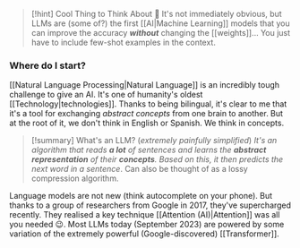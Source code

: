 > [!hint] Cool Thing to Think About 🤔
> It's not immediately obvious, but LLMs are (some of?) the first [[AI|Machine Learning]] models that you can improve the accuracy ***without*** changing the [[weights]]... You just have to include few-shot examples in the context. 


### Where do I start?
[[Natural Language Processing|Natural Language]] is an incredibly tough challenge to give an AI. It's one of humanity's oldest [[Technology|technologies]]. Thanks to being bilingual, it's clear to me that it's a tool for exchanging *abstract concepts* from one brain to another. But at the root of it, we don't think in English or Spanish. We think in concepts. 

> [!summary] What's an LLM? (*extremely painfully simplified*)
> *It's an algorithm that reads **a lot** of sentences and learns the **abstract representation** of their **concepts**. Based on this, it then predicts the next word in a sentence*. Can also be thought of as a lossy compression algorithm. 

Language models are not new (think autocomplete on your phone). But thanks to a group of researchers from Google in 2017, they've supercharged recently. They realised a key technique [[Attention (AI)|Attention]] was all you needed 😉. Most LLMs today (September 2023) are powered by some variation of the extremely powerful (Google-discovered) [[Transformer]]. 

